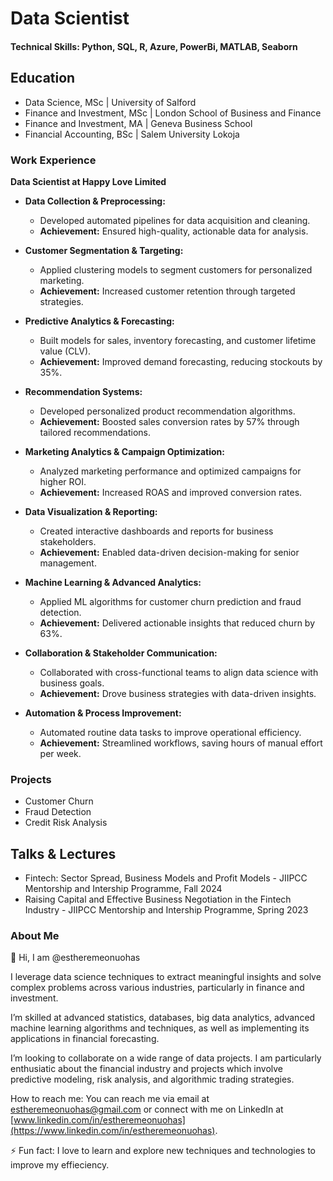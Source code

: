 # Data Scientist

#### Technical Skills: Python, SQL, R, Azure, PowerBi, MATLAB, Seaborn

## Education
- Data Science, MSc | University of Salford 
- Finance and Investment, MSc | London School of Business and Finance 
- Finance and Investment, MA  | Geneva Business School 
- Financial Accounting, BSc  | Salem University Lokoja 

### Work Experience
**Data Scientist at Happy Love Limited**
- **Data Collection & Preprocessing:**  
  - Developed automated pipelines for data acquisition and cleaning.  
  - **Achievement:** Ensured high-quality, actionable data for analysis.

- **Customer Segmentation & Targeting:**  
  - Applied clustering models to segment customers for personalized marketing.  
  - **Achievement:** Increased customer retention through targeted strategies.

- **Predictive Analytics & Forecasting:**  
  - Built models for sales, inventory forecasting, and customer lifetime value (CLV).  
  - **Achievement:** Improved demand forecasting, reducing stockouts by 35%.

- **Recommendation Systems:**  
  - Developed personalized product recommendation algorithms.  
  - **Achievement:** Boosted sales conversion rates by 57% through tailored recommendations.

- **Marketing Analytics & Campaign Optimization:**  
  - Analyzed marketing performance and optimized campaigns for higher ROI.  
  - **Achievement:** Increased ROAS and improved conversion rates.

- **Data Visualization & Reporting:**  
  - Created interactive dashboards and reports for business stakeholders.  
  - **Achievement:** Enabled data-driven decision-making for senior management.

- **Machine Learning & Advanced Analytics:**  
  - Applied ML algorithms for customer churn prediction and fraud detection.  
  - **Achievement:** Delivered actionable insights that reduced churn by 63%.

- **Collaboration & Stakeholder Communication:**  
  - Collaborated with cross-functional teams to align data science with business goals.  
  - **Achievement:** Drove business strategies with data-driven insights.

- **Automation & Process Improvement:**  
  - Automated routine data tasks to improve operational efficiency.  
  - **Achievement:** Streamlined workflows, saving hours of manual effort per week.


### Projects
- Customer Churn
- Fraud Detection
- Credit Risk Analysis

## Talks & Lectures
- Fintech: Sector Spread, Business Models and Profit Models - JIIPCC Mentorship and Intership Programme, Fall 2024
- Raising Capital and Effective Business Negotiation in the Fintech Industry - JIIPCC Mentorship and Intership Programme, Spring 2023


### About Me
👋 Hi, I am @estheremeonuohas

I leverage data science techniques to extract meaningful insights and solve complex problems across various industries, particularly in finance and investment.

I’m skilled at advanced statistics, databases, big data analytics, advanced machine learning algorithms and techniques, as well as implementing its applications in financial forecasting.

I’m looking to collaborate on a wide range of data projects. I am particularly enthusiatic about the financial industry and projects which involve predictive modeling, risk analysis, and algorithmic trading strategies.

How to reach me: You can reach me via email at [estheremeonuohas@gmail.com](mailto:estheremeonuohas@gmail.com) or connect with me on LinkedIn at [www.linkedin.com/in/estheremeonuohas](https://www.linkedin.com/in/estheremeonuohas).

⚡ Fun fact: I love to learn and explore new techniques and technologies to improve my effieciency.
<!---
estheremeonuohas/estheremeonuohas is a ✨ special ✨ repository because its `README.md` (this file) appears on your GitHub profile.
You can click the Preview link to take a look at your changes.
--->
